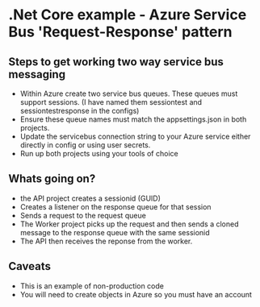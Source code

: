 # .Net Core example - Azure Service Bus 'Request-Response' pattern 

## Steps to get working two way service bus messaging
* Within Azure create two service bus queues. These queues must support sessions. (I have named them sessiontest and sessiontestresponse in the configs)
* Ensure these queue names must match the appsettings.json in both projects. 
* Update the servicebus connection string to your Azure service either directly in config or using user secrets.
* Run up both projects using your tools of choice

## Whats going on?
* the API project creates a sessionid (GUID)
* Creates a listener on the response queue for that session
* Sends a request to the request queue
* The Worker project picks up the request and then sends a cloned message to the response queue with the same sessionid
* The API then receives the reponse from the worker. 

## Caveats
* This is an example of non-production code
* You will need to create objects in Azure so you must have an account